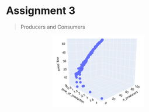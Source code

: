 # Assignment 3

> Producers and Consumers


<p align="center">
  <img src="img/wholeGraph.png" width=50% height=50% />
</p>
